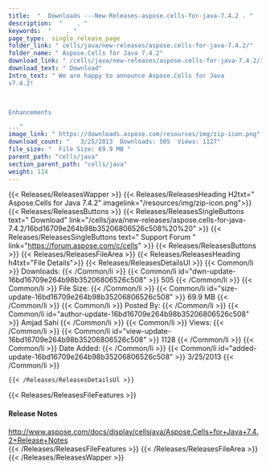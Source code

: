 ```yaml
---
title:  "  Downloads ---New-Releases-aspose.cells-for-java-7.4.2 . " 
description:  "    . " 
keywords:  "    . " 
page_type:  single_release_page
folder_link: " cells/java/new-releases/aspose.cells-for-java-7.4.2/"
folder_name: " Aspose.Cells for Java 7.4.2"
download_link: " /cells/java/new-releases/aspose.cells-for-java-7.4.2/16bd16709e264b98b35206806526c508"
download_text: " Download"
Intro_text: " We are happy to announce Aspose.Cells for Java
v7.4.2!

 

Enhancements

..."
image_link: " https://downloads.aspose.com/resources/img/zip-icon.png"
download_count: "   3/25/2013  Downloads: 505  Views: 1127"
file_size: "  File Size: 69.9 MB "
parent_path: "cells/java"
section_parent_path: "cells/java"
weight: 114 
---
```


{{< Releases/ReleasesWapper >}}
  {{< Releases/ReleasesHeading H2txt=" Aspose.Cells for Java 7.4.2" imagelink="/resources/img/zip-icon.png">}}
  {{< Releases/ReleasesButtons >}}
    {{< Releases/ReleasesSingleButtons text=" Download" link="/cells/java/new-releases/aspose.cells-for-java-7.4.2/16bd16709e264b98b35206806526c508%20%20" >}}
    {{< Releases/ReleasesSingleButtons text=" Support Forum " link="https://forum.aspose.com/c/cells" >}}
  {{< Releases/ReleasesButtons >}}
  {{< Releases/ReleasesFileArea >}}
    {{< Releases/ReleasesHeading h4txt="File Details">}}
    {{< Releases/ReleasesDetailsUl >}}
            {{< Common/li  >}} Downloads: {{< /Common/li >}} 
      {{< Common/li id="dwn-update-16bd16709e264b98b35206806526c508" >}} 505 {{< /Common/li >}} 
      {{< Common/li  >}} File Size: {{< /Common/li >}} 
      {{< Common/li id="size-update-16bd16709e264b98b35206806526c508" >}} 69.9 MB {{< /Common/li >}} 
      {{< Common/li  >}} Posted By: {{< /Common/li >}} 
      {{< Common/li id="author-update-16bd16709e264b98b35206806526c508" >}} Amjad Sahi {{< /Common/li >}} 
      {{< Common/li  >}} Views: {{< /Common/li >}} 
      {{< Common/li id="view-update-16bd16709e264b98b35206806526c508" >}} 1128 {{< /Common/li >}} 
      {{< Common/li  >}} Date Added: {{< /Common/li >}} 
      {{< Common/li id="added-update-16bd16709e264b98b35206806526c508" >}} 3/25/2013 {{< /Common/li >}} 

    {{< /Releases/ReleasesDetailsUl >}}

  {{< Releases/ReleasesFileFeatures >}}
      <h4>Release Notes</h4><div><a href="http://www.aspose.com/docs/display/cellsjava/Aspose.Cells+for+Java+7.4.2+Release+Notes">http://www.aspose.com/docs/display/cellsjava/Aspose.Cells+for+Java+7.4.2+Release+Notes</a></div>
  {{< /Releases/ReleasesFileFeatures >}}
 {{< /Releases/ReleasesFileArea >}}
{{< /Releases/ReleasesWapper >}}


